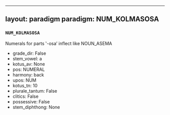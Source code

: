 
---
layout: paradigm
paradigm: NUM_KOLMASOSA
---
### ` NUM_KOLMASOSA `

Numerals for parts ‛-osa’ inflect like NOUN_ASEMA
* grade_dir: False
* stem_vowel: a
* kotus_av: None
* pos: NUMERAL
* harmony: back
* upos: NUM
* kotus_tn: 10
* plurale_tantum: False
* clitics: False
* possessive: False
* stem_diphthong: None
